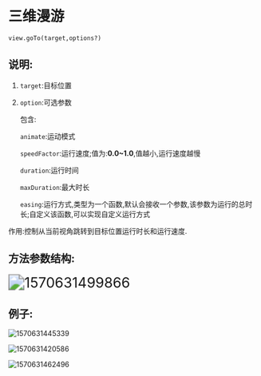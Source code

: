 # 三维漫游

`view.goTo(target,options?)`

## 说明:

1. `target`:目标位置

2. `option`:可选参数

   包含:

   `animate`:运动模式

   `speedFactor`:运行速度;值为:**0.0~1.0**,值越小,运行速度越慢

   `duration`:运行时间

   `maxDuration`:最大时长

   `easing`:运行方式,类型为一个函数,默认会接收一个参数,该参数为运行的总时长;自定义该函数,可以实现自定义运行方式

作用:控制从当前视角跳转到目标位置运行时长和运行速度.

## 方法参数结构:

<img src="D:\总结\img\1570631499866.png" alt="1570631499866" style="zoom:200%;" />

## 例子:

![1570631445339](D:\总结\img\1570631445339.png)

![1570631420586](D:\总结\img\1570631420586.png)

![1570631462496](D:\总结\img\1570631462496.png)